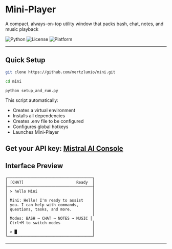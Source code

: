 # Mini-Player

A compact, always-on-top utility window that packs bash, chat, notes, and music playback 

![Python](https://img.shields.io/badge/python-3.7+-blue.svg)
![License](https://img.shields.io/badge/license-MIT-green.svg)
![Platform](https://img.shields.io/badge/platform-Windows%20%7C%20macOS%20%7C%20Linux-lightgrey.svg)

---

## Quick Setup

```bash
git clone https://github.com/mertzlumio/mini.git

cd mini

python setup_and_run.py
```

This script automatically:
- Creates a virtual environment
- Installs all dependencies
- Creates .env file to be configured
- Configures global hotkeys
- Launches Mini-Player

Get your API key: [Mistral AI Console](https://console.mistral.ai/)
---

## Interface Preview

```
┌─────────────────────────────────────┐
│ [CHAT]                       Ready  │
├─────────────────────────────────────┤
│ > hello Mini                        │
│                                     │
│ Mini: Hello! I'm ready to assist    │
│ you. I can help with commands,      │
│ questions, tasks, and more.         │
│                                     │
│ Modes: BASH → CHAT → NOTES → MUSIC │
│ Ctrl+M to switch modes              │
│                                     │
│ > █                                 │
└─────────────────────────────────────┘
```

<!-- ![Mini-Player Console Interface](/screenshots/screenshot_20250810_202552.png) -->
---

